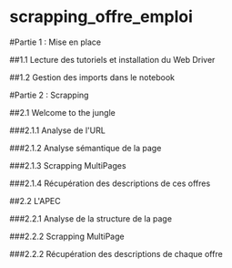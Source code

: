 # scrapping_offre_emploi

#Partie 1 : Mise en place 

##1.1 Lecture des tutoriels et installation du Web Driver

##1.2 Gestion des imports dans le notebook 

#Partie 2 :  Scrapping 

##2.1 Welcome to the jungle 

###2.1.1 Analyse de l'URL 

###2.1.2  Analyse sémantique de la page

###2.1.3 Scrapping MultiPages

###2.1.4 Récupération des descriptions de ces offres

##2.2 L'APEC 

###2.2.1 Analyse de la structure de la page 

###2.2.2 Scrapping MultiPage 

###2.2.2 Récupération des descriptions de chaque offre
